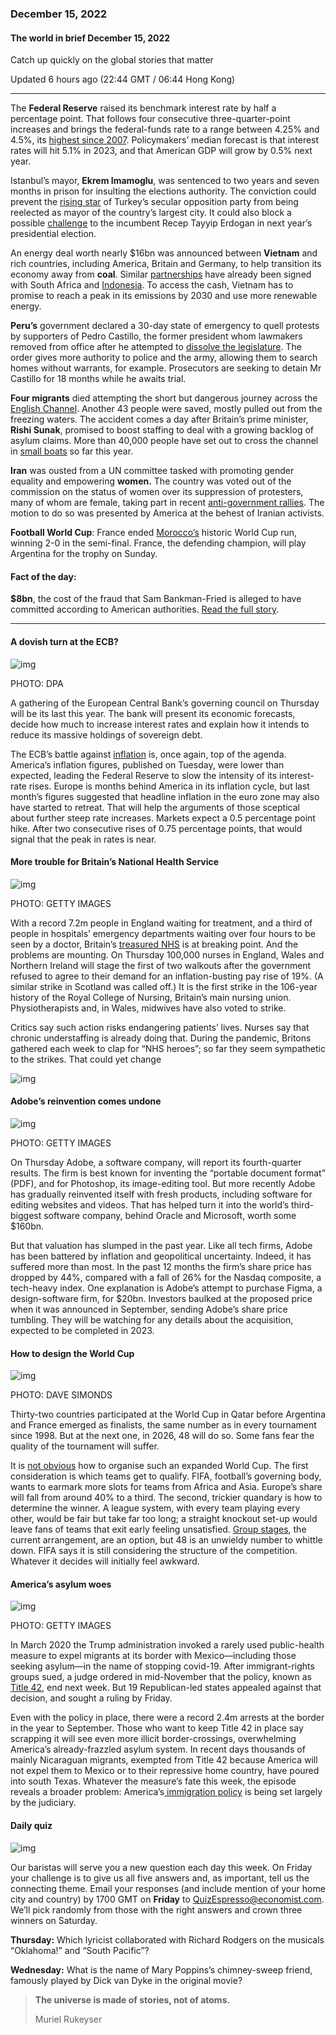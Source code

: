 ### December 15, 2022

#### The world in brief December 15, 2022

Catch up quickly on the global stories that matter

Updated 6 hours ago (22:44 GMT / 06:44 Hong Kong)

------

The **Federal Reserve** raised its benchmark interest rate by half a percentage point. That follows four consecutive three-quarter-point increases and brings the federal-funds rate to a range between 4.25% and 4.5%, its [highest since 2007](https://te.arielherself.xyz/leaders/2022/09/14/to-fix-americas-inflation-problem-the-federal-reserve-must-go-big). Policymakers’ median forecast is that interest rates will hit 5.1% in 2023, and that American GDP will grow by 0.5% next year.

Istanbul’s mayor, **Ekrem Imamoglu**, was sentenced to two years and seven months in prison for insulting the elections authority. The conviction could prevent the [rising star](https://te.arielherself.xyz/europe/2019/06/24/the-oppositions-new-star-deals-turkeys-president-a-stinging-blow) of Turkey’s secular opposition party from being reelected as mayor of the country’s largest city. It could also block a possible [challenge](https://te.arielherself.xyz/the-world-ahead/2022/11/18/turkeys-centenary-could-mark-the-end-of-the-erdogan-era) to the incumbent Recep Tayyip Erdogan in next year’s presidential election.

An energy deal worth nearly $16bn was announced between **Vietnam** and rich countries, including America, Britain and Germany, to help transition its economy away from **coal**. Similar [partnerships](https://te.arielherself.xyz/leaders/2022/11/17/there-is-a-better-way-to-help-poor-countries-fight-climate-change) have already been signed with South Africa and [Indonesia](https://te.arielherself.xyz/asia/2022/11/16/indonesias-tilt-at-king-coal). To access the cash, Vietnam has to promise to reach a peak in its emissions by 2030 and use more renewable energy.

**Peru’s** government declared a 30-day state of emergency to quell protests by supporters of Pedro Castillo, the former president whom lawmakers removed from office after he attempted to [dissolve the legislature](https://te.arielherself.xyz/the-americas/2022/12/07/after-a-bungled-coup-attempt-perus-president-falls). The order gives more authority to police and the army, allowing them to search homes without warrants, for example. Prosecutors are seeking to detain Mr Castillo for 18 months while he awaits trial.

**Four migrants** died attempting the short but dangerous journey across the [English Channel](https://te.arielherself.xyz/the-economist-explains/2021/12/01/can-britain-stop-migrants-crossing-the-channel). Another 43 people were saved, mostly pulled out from the freezing waters. The accident comes a day after Britain’s prime minister, **Rishi Sunak**, promised to boost staffing to deal with a growing backlog of asylum claims. More than 40,000 people have set out to cross the channel in [small boats](https://te.arielherself.xyz/britain/2022/11/02/why-small-boats-are-a-big-problem-for-britain) so far this year.

**Iran** was ousted from a UN committee tasked with promoting gender equality and empowering **women.** The country was voted out of the commission on the status of women over its suppression of protesters, many of whom are female, taking part in recent [anti-government rallies](https://te.arielherself.xyz/graphic-detail/2022/12/08/protest-movements-as-deadly-as-irans-often-end-in-revolution-or-civil-war). The motion to do so was presented by America at the behest of Iranian activists.

**Football World Cup**: France ended [Morocco’s](https://te.arielherself.xyz/middle-east-and-africa/2022/12/13/moroccos-world-cup-success-sparks-a-debate-about-arab-identity) historic World Cup run, winning 2-0 in the semi-final. France, the defending champion, will play Argentina for the trophy on Sunday.



#### Fact of the day: 

**$8bn**, the cost of the fraud that Sam Bankman-Fried is alleged to have committed according to American authorities. [Read the full story](https://te.arielherself.xyz/finance-and-economics/2022/12/13/sam-bankman-fried-faces-many-years-in-jail).

------

#### A dovish turn at the ECB?

![img](https://niceboy.online/insight/public/Espresso/PHOTOS/20221217_dap338.jpg)

PHOTO: DPA

A gathering of the European Central Bank’s governing council on Thursday will be its last this year. The bank will present its economic forecasts, decide how much to increase interest rates and explain how it intends to reduce its massive holdings of sovereign debt.

The ECB’s battle against [inflation](https://te.arielherself.xyz/the-world-ahead/2022/11/18/the-scourge-of-inflation-means-a-tough-year-ahead-for-europe) is, once again, top of the agenda. America’s inflation figures, published on Tuesday, were lower than expected, leading the Federal Reserve to slow the intensity of its interest-rate rises. Europe is months behind America in its inflation cycle, but last month’s figures suggested that headline inflation in the euro zone may also have started to retreat. That will help the arguments of those sceptical about further steep rate increases. Markets expect a 0.5 percentage point hike. After two consecutive rises of 0.75 percentage points, that would signal that the peak in rates is near.



#### More trouble for Britain’s National Health Service

![img](https://niceboy.online/insight/public/Espresso/PHOTOS/20221217_dap344.jpg)

PHOTO: GETTY IMAGES

With a record 7.2m people in England waiting for treatment, and a third of people in hospitals’ emergency departments waiting over four hours to be seen by a doctor, Britain’s [treasured NHS](https://te.arielherself.xyz/britain/2022/09/29/the-national-health-service-faces-a-terrible-winter) is at breaking point. And the problems are mounting. On Thursday 100,000 nurses in England, Wales and Northern Ireland will stage the first of two walkouts after the government refused to agree to their demand for an inflation-busting pay rise of 19%. (A similar strike in Scotland was called off.) It is the first strike in the 106-year history of the Royal College of Nursing, Britain’s main nursing union. Physiotherapists and, in Wales, midwives have also voted to strike.

Critics say such action risks endangering patients’ lives. Nurses say that chronic understaffing is already doing that. During the pandemic, Britons gathered each week to clap for “NHS heroes”; so far they seem sympathetic to the strikes. That could yet change

![img](https://niceboy.online/insight/public/Espresso/PHOTOS/20221217_DAC187.jpg)



#### Adobe’s reinvention comes undone

![img](https://niceboy.online/insight/public/Espresso/PHOTOS/20221217_dap340.jpg)

PHOTO: GETTY IMAGES

On Thursday Adobe, a software company, will report its fourth-quarter results. The firm is best known for inventing the “portable document format” (PDF), and for Photoshop, its image-editing tool. But more recently Adobe has gradually reinvented itself with fresh products, including software for editing websites and videos. That has helped turn it into the world’s third-biggest software company, behind Oracle and Microsoft, worth some $160bn.

But that valuation has slumped in the past year. Like all tech firms, Adobe has been battered by inflation and geopolitical uncertainty. Indeed, it has suffered more than most. In the past 12 months the firm’s share price has dropped by 44%, compared with a fall of 26% for the Nasdaq composite, a tech-heavy index. One explanation is Adobe’s attempt to purchase Figma, a design-software firm, for $20bn. Investors baulked at the proposed price when it was announced in September, sending Adobe’s share price tumbling. They will be watching for any details about the acquisition, expected to be completed in 2023.



#### How to design the World Cup

![img](https://niceboy.online/insight/public/Espresso/PHOTOS/20221217_espresso.jpg)

PHOTO: DAVE SIMONDS

Thirty-two countries participated at the World Cup in Qatar before Argentina and France emerged as finalists, the same number as in every tournament since 1998. But at the next one, in 2026, 48 will do so. Some fans fear the quality of the tournament will suffer.

It is [not obvious](https://te.arielherself.xyz/the-economist-explains/2022/12/14/how-to-design-a-perfect-world-cup) how to organise such an expanded World Cup. The first consideration is which teams get to qualify. FIFA, football’s governing body, wants to earmark more slots for teams from Africa and Asia. Europe’s share will fall from around 40% to a third. The second, trickier quandary is how to determine the winner. A league system, with every team playing every other, would be fair but take far too long; a straight knockout set-up would leave fans of teams that exit early feeling unsatisfied. [Group stages](https://te.arielherself.xyz/culture/2022/12/02/why-the-world-cups-first-stage-has-been-surprisingly-even), the current arrangement, are an option, but 48 is an unwieldy number to whittle down. FIFA says it is still considering the structure of the competition. Whatever it decides will initially feel awkward.



#### America’s asylum woes

![img](https://niceboy.online/insight/public/Espresso/PHOTOS/20221217_dap341_0.jpg)

PHOTO: GETTY IMAGES

In March 2020 the Trump administration invoked a rarely used public-health measure to expel migrants at its border with Mexico—including those seeking asylum—in the name of stopping covid-19. After immigrant-rights groups sued, a judge ordered in mid-November that the policy, known as [Title 42](https://te.arielherself.xyz/united-states/2022/05/22/the-title-42-furore-highlights-americas-broken-immigration-system), end next week. But 19 Republican-led states appealed against that decision, and sought a ruling by Friday.

Even with the policy in place, there were a record 2.4m arrests at the border in the year to September. Those who want to keep Title 42 in place say scrapping it will see even more illicit border-crossings, overwhelming America’s already-frazzled asylum system. In recent days thousands of mainly Nicaraguan migrants, exempted from Title 42 because America will not expel them to Mexico or to their repressive home country, have poured into south Texas. Whatever the measure’s fate this week, the episode reveals a broader problem: America’s[ immigration policy](https://te.arielherself.xyz/podcasts/2022/05/20/how-to-untangle-the-immigration-mess-in-america) is being set largely by the judiciary.



#### Daily quiz

![img](https://niceboy.online/insight/public/Espresso/PHOTOS/QuizNEW_81.jpeg)

Our baristas will serve you a new question each day this week. On Friday your challenge is to give us all five answers and, as important, tell us the connecting theme. Email your responses (and include mention of your home city and country) by 1700 GMT on **Friday** to [QuizEspresso@economist.com](https://mail.google.com/mail/?view=cm&fs=1&tf=1&to=QuizEspresso@economist.com). We’ll pick randomly from those with the right answers and crown three winners on Saturday.

**Thursday:** Which lyricist collaborated with Richard Rodgers on the musicals “Oklahoma!” and “South Pacific”?

**Wednesday:** What is the name of Mary Poppins’s chimney-sweep friend, famously played by Dick van Dyke in the original movie?



> **The universe is made of stories, not of atoms.**
>
> Muriel Rukeyser



